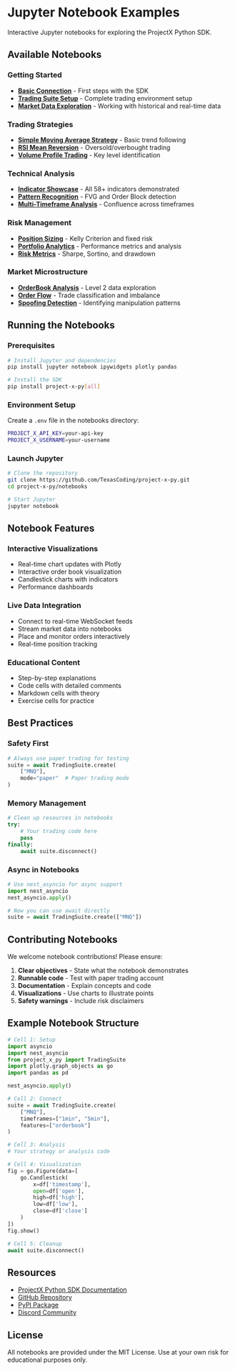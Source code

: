 # Jupyter Notebook Examples

Interactive Jupyter notebooks for exploring the ProjectX Python SDK.

## Available Notebooks

### Getting Started
- **[Basic Connection](https://github.com/TexasCoding/project-x-py/blob/main/notebooks/01_basic_connection.ipynb)** - First steps with the SDK
- **[Trading Suite Setup](https://github.com/TexasCoding/project-x-py/blob/main/notebooks/02_trading_suite.ipynb)** - Complete trading environment setup
- **[Market Data Exploration](https://github.com/TexasCoding/project-x-py/blob/main/notebooks/03_market_data.ipynb)** - Working with historical and real-time data

### Trading Strategies
- **[Simple Moving Average Strategy](https://github.com/TexasCoding/project-x-py/blob/main/notebooks/10_sma_strategy.ipynb)** - Basic trend following
- **[RSI Mean Reversion](https://github.com/TexasCoding/project-x-py/blob/main/notebooks/11_rsi_reversion.ipynb)** - Oversold/overbought trading
- **[Volume Profile Trading](https://github.com/TexasCoding/project-x-py/blob/main/notebooks/12_volume_profile.ipynb)** - Key level identification

### Technical Analysis
- **[Indicator Showcase](https://github.com/TexasCoding/project-x-py/blob/main/notebooks/20_indicators.ipynb)** - All 58+ indicators demonstrated
- **[Pattern Recognition](https://github.com/TexasCoding/project-x-py/blob/main/notebooks/21_patterns.ipynb)** - FVG and Order Block detection
- **[Multi-Timeframe Analysis](https://github.com/TexasCoding/project-x-py/blob/main/notebooks/22_mtf_analysis.ipynb)** - Confluence across timeframes

### Risk Management
- **[Position Sizing](https://github.com/TexasCoding/project-x-py/blob/main/notebooks/30_position_sizing.ipynb)** - Kelly Criterion and fixed risk
- **[Portfolio Analytics](https://github.com/TexasCoding/project-x-py/blob/main/notebooks/31_portfolio.ipynb)** - Performance metrics and analysis
- **[Risk Metrics](https://github.com/TexasCoding/project-x-py/blob/main/notebooks/32_risk_metrics.ipynb)** - Sharpe, Sortino, and drawdown

### Market Microstructure
- **[OrderBook Analysis](https://github.com/TexasCoding/project-x-py/blob/main/notebooks/40_orderbook.ipynb)** - Level 2 data exploration
- **[Order Flow](https://github.com/TexasCoding/project-x-py/blob/main/notebooks/41_order_flow.ipynb)** - Trade classification and imbalance
- **[Spoofing Detection](https://github.com/TexasCoding/project-x-py/blob/main/notebooks/42_spoofing.ipynb)** - Identifying manipulation patterns

## Running the Notebooks

### Prerequisites

```bash
# Install Jupyter and dependencies
pip install jupyter notebook ipywidgets plotly pandas

# Install the SDK
pip install project-x-py[all]
```

### Environment Setup

Create a `.env` file in the notebooks directory:

```bash
PROJECT_X_API_KEY=your-api-key
PROJECT_X_USERNAME=your-username
```

### Launch Jupyter

```bash
# Clone the repository
git clone https://github.com/TexasCoding/project-x-py.git
cd project-x-py/notebooks

# Start Jupyter
jupyter notebook
```

## Notebook Features

### Interactive Visualizations
- Real-time chart updates with Plotly
- Interactive order book visualization
- Candlestick charts with indicators
- Performance dashboards

### Live Data Integration
- Connect to real-time WebSocket feeds
- Stream market data into notebooks
- Place and monitor orders interactively
- Real-time position tracking

### Educational Content
- Step-by-step explanations
- Code cells with detailed comments
- Markdown cells with theory
- Exercise cells for practice

## Best Practices

### Safety First
```python
# Always use paper trading for testing
suite = await TradingSuite.create(
    ["MNQ"],
    mode="paper"  # Paper trading mode
)
```

### Memory Management
```python
# Clean up resources in notebooks
try:
    # Your trading code here
    pass
finally:
    await suite.disconnect()
```

### Async in Notebooks
```python
# Use nest_asyncio for async support
import nest_asyncio
nest_asyncio.apply()

# Now you can use await directly
suite = await TradingSuite.create(["MNQ"])
```

## Contributing Notebooks

We welcome notebook contributions! Please ensure:

1. **Clear objectives** - State what the notebook demonstrates
2. **Runnable code** - Test with paper trading account
3. **Documentation** - Explain concepts and code
4. **Visualizations** - Use charts to illustrate points
5. **Safety warnings** - Include risk disclaimers

## Example Notebook Structure

```python
# Cell 1: Setup
import asyncio
import nest_asyncio
from project_x_py import TradingSuite
import plotly.graph_objects as go
import pandas as pd

nest_asyncio.apply()

# Cell 2: Connect
suite = await TradingSuite.create(
    ["MNQ"],
    timeframes=["1min", "5min"],
    features=["orderbook"]
)

# Cell 3: Analysis
# Your strategy or analysis code

# Cell 4: Visualization
fig = go.Figure(data=[
    go.Candlestick(
        x=df['timestamp'],
        open=df['open'],
        high=df['high'],
        low=df['low'],
        close=df['close']
    )
])
fig.show()

# Cell 5: Cleanup
await suite.disconnect()
```

## Resources

- [ProjectX Python SDK Documentation](https://texascoding.github.io/project-x-py/)
- [GitHub Repository](https://github.com/TexasCoding/project-x-py)
- [PyPI Package](https://pypi.org/project/project-x-py/)
- [Discord Community](https://discord.gg/projectx)

## License

All notebooks are provided under the MIT License. Use at your own risk for educational purposes only.
